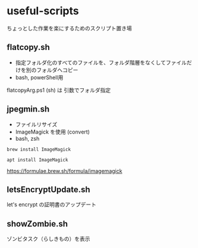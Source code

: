 # useful-scripts

ちょっとした作業を楽にするためのスクリプト置き場


## flatcopy.sh 

- 指定フォルダ化のすべてのファイルを、フォルダ階層をなくしてファイルだけを別のフォルダへコピー
- bash, powerShell用

flatcopyArg.ps1 (sh) は 引数でフォルダ指定




## jpegmin.sh

- ファイルリサイズ
- ImageMagick を使用 (convert)
- bash, zsh

```
brew install ImageMagick
```

```
apt install ImageMagick
```

https://formulae.brew.sh/formula/imagemagick


## letsEncryptUpdate.sh

let's encrypt の証明書のアップデート

## showZombie.sh

ゾンビタスク（らしきもの）を表示




